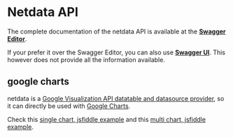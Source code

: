 # Netdata API

The complete documentation of the netdata API is available at the **[Swagger Editor](http://editor.swagger.io/#/?import=https://raw.githubusercontent.com/firehol/netdata/master/web/netdata-swagger.yaml)**.

If your prefer it over the Swagger Editor, you can also use **[Swagger UI](http://my-netdata.io/swagger/#!/default/get_data)**. This however does not provide all the information available.

## google charts

netdata is a [Google Visualization API datatable and datasource provider](https://developers.google.com/chart/interactive/docs/reference), so it can directly be used with [Google Charts](https://developers.google.com/chart/interactive/docs/).

Check this [single chart, jsfiddle example](https://jsfiddle.net/ktsaou/ensu4uws/9/) and this [multi chart, jsfiddle example](https://jsfiddle.net/ktsaou/L5y2eqp2/).
